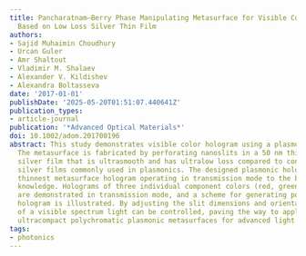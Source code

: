```yaml
---
title: Pancharatnam–Berry Phase Manipulating Metasurface for Visible Color Hologram
  Based on Low Loss Silver Thin Film
authors:
- Sajid Muhaimin Choudhury
- Urcan Guler
- Amr Shaltout
- Vladimir M. Shalaev
- Alexander V. Kildishev
- Alexandra Boltasseva
date: '2017-01-01'
publishDate: '2025-05-20T01:51:07.440641Z'
publication_types:
- article-journal
publication: '*Advanced Optical Materials*'
doi: 10.1002/adom.201700196
abstract: This study demonstrates visible color hologram using a plasmonic metasurface.
  The metasurface is fabricated by perforating nanoslits in a 50 nm thick monocrystalline
  silver film that is ultrasmooth and has ultralow loss compared to conventional polycrystalline
  silver films commonly used in plasmonics. The designed plasmonic hologram is the
  thinnest metasurface hologram operating in transmission mode to the best of our
  knowledge. Holograms of three individual component colors (red, green, and blue)
  are demonstrated in transmission mode, and a scheme for generating polychromatic
  hologram is illustrated. By adjusting the slit dimensions and orientation, the phase
  of a visible spectrum light can be controlled, paving the way to applications of
  ultracompact polychromatic plasmonic metasurfaces for advanced light manipulation.
tags:
- photonics
---
```

